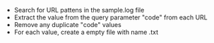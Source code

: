 - Search for URL pattens in the sample.log file
- Extract the value from the query parameter "code" from each URL
- Remove any duplicate "code" values
- For each value, create a empty file with name <value>.txt
